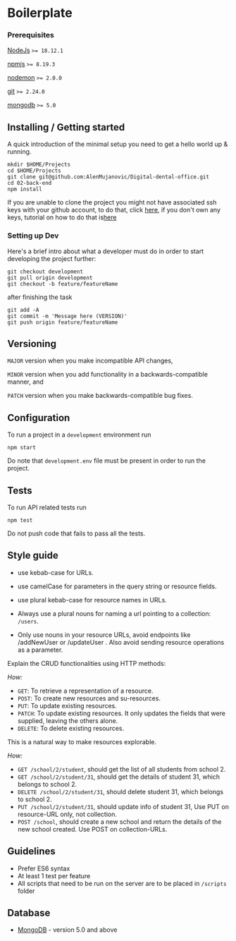 # Boilerplate

### Prerequisites

[NodeJs](https://nodejs.org) `>= 18.12.1`

[npmjs](https://www.npmjs.com/) `>= 8.19.3`

[nodemon](https://nodemon.io/) `>= 2.0.0`

[git](https://git-scm.com/downloads) `>= 2.24.0`

[mongodb](https://www.mongodb.com) `>= 5.0`

## Installing / Getting started

A quick introduction of the minimal setup you need to get a hello world up &
running.

```shell
mkdir $HOME/Projects
cd $HOME/Projects
git clone git@github.com:AlenMujanovic/Digital-dental-office.git
cd 02-back-end
npm install
```

If you are unable to clone the project you might not have associated ssh keys with your github account,
to do that, click [here](https://github.com/settings/keys),
if you don't own any keys, tutorial on how to do that is[here](https://help.github.com/articles/generating-a-new-ssh-key-and-adding-it-to-the-ssh-agent/)

### Setting up Dev

Here's a brief intro about what a developer must do in order to start developing
the project further:

```shell
git checkout development
git pull origin development
git checkout -b feature/featureName
```

after finishing the task

```shell
git add -A
git commit -m 'Message here (VERSION)'
git push origin feature/featureName
```

## Versioning

`MAJOR` version when you make incompatible API changes,

`MINOR` version when you add functionality in a backwards-compatible manner, and

`PATCH` version when you make backwards-compatible bug fixes.

## Configuration

To run a project in a `development` environment run

```shell
npm start
```

Do note that `development.env` file must be present in order to run the project.

## Tests

To run API related tests run

```shell
npm test
```

Do not push code that fails to pass all the tests.

## Style guide

- use kebab-case for URLs.

- use camelCase for parameters in the query string or resource fields.

- use plural kebab-case for resource names in URLs.

- Always use a plural nouns for naming a url pointing to a collection: `/users`.

- Only use nouns in your resource URLs, avoid endpoints like /addNewUser or /updateUser . Also avoid sending resource operations as a parameter.

Explain the CRUD functionalities using HTTP methods:

_How:_
- `GET`: To retrieve a representation of a resource.
- `POST`: To create new resources and su-resources.
- `PUT`: To update existing resources.
- `PATCH`: To update existing resources. It only updates the fields that were supplied, leaving the others alone.
- `DELETE`:	To delete existing resources.


This is a natural way to make resources explorable.

_How:_
- `GET /school/2/student`, should get the list of all students from school 2.
- `GET /school/2/student/31`, should get the details of student 31, which belongs to school 2.
- `DELETE /school/2/student/31`, should delete student 31, which belongs to school 2.
- `PUT /school/2/student/31`, should update info of student 31, Use PUT on resource-URL only, not collection.
- `POST /school`, should create a new school and return the details of the new school created. Use POST on collection-URLs.

## Guidelines

- Prefer ES6 syntax
- At least 1 test per feature
- All scripts that need to be run on the server are to be placed in `/scripts` folder

## Database

- [MongoDB](https://www.mongodb.com) - version 5.0 and above
